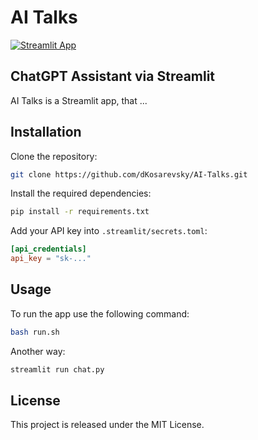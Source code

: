 # AI Talks

[![Streamlit App](https://static.streamlit.io/badges/streamlit_badge_black_white.svg)](https://ai-talks.streamlit.app)

## ChatGPT Assistant via Streamlit

AI Talks is a Streamlit app, that ...

## Installation

Clone the repository:

```bash
git clone https://github.com/dKosarevsky/AI-Talks.git
```

Install the required dependencies:

```bash
pip install -r requirements.txt
```

Add your API key into `.streamlit/secrets.toml`:

```toml
[api_credentials]
api_key = "sk-..."
```

## Usage

To run the app use the following command:

```bash
bash run.sh
```

Another way:

```bash
streamlit run chat.py
```

## License

This project is released under the MIT License.
